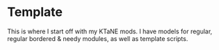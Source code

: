 # Template

This is where I start off with my KTaNE mods. I have models for regular, regular bordered & needy modules, as well as template scripts.
